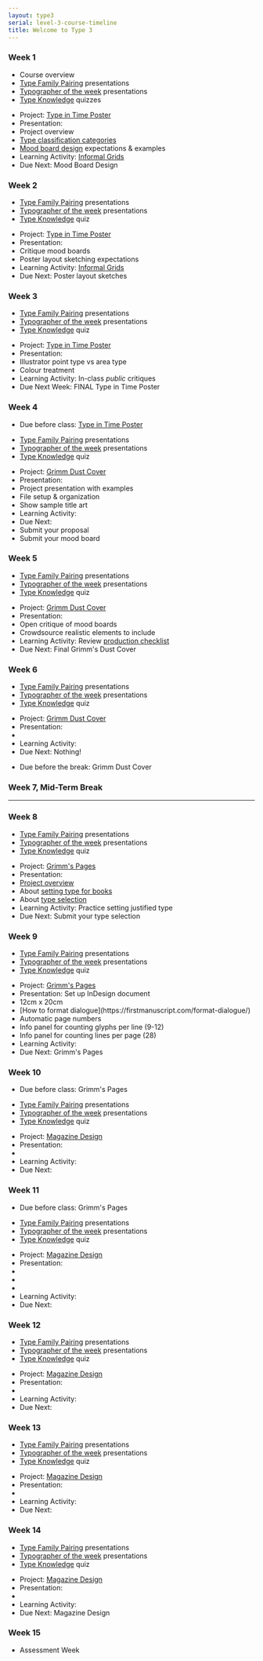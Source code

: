 ```yaml
---
layout: type3
serial: level-3-course-timeline
title: Welcome to Type 3
---
```

### Week 1

<ul class="hasBullets">
	<li>Course overview</li>
	<li><a href="/type-3/type-family-pairing/index.html" title="Type Family Pairing">Type Family Pairing</a> presentations</li>
	<li><a href="/type-3/typographer-of-the-week/index.html" title="Typographer of the Week presentations">Typographer of the week</a> presentations</li>
	<li><a href="/kb/index.html" title="Type Knowledge quizzes">Type Knowledge</a> quizzes</li>
</ul>
<ul class="hasBullets">
	<li>Project: <a href="/type-3/type-in-time-poster/index.html" title="Type in Time Poster">Type in Time Poster</a></li>
	<li>Presentation:</li>
	<li class="second">Project overview</li>
	<li class="second"><a href="/kb/classification-categories.html" title="Type Classification Categories">Type classification categories</a></li>
	<li class="second"><a href="/type-3/type-in-time-poster/your-process.html" title="Submit your mood board">Mood board design</a> expectations & examples</li>
	<li>Learning Activity: <a href="/type-3/type-in-time-poster/lets-practice.html" title="Informal Grids Activity">Informal Grids</a></li>
	<li>Due Next: Mood Board Design</li>
</ul>

### Week 2

<ul class="hasBullets">
	<li><a href="/type-3/type-family-pairing/index.html" title="Type Family Pairing">Type Family Pairing</a> presentations</li>
	<li><a href="/type-3/typographer-of-the-week/index.html" title="Typographer of the Week presentations">Typographer of the week</a> presentations</li>
	<li><a href="/kb/index.html" title="Type Knowledge quiz">Type Knowledge</a> quiz</li>
</ul>
<ul class="hasBullets">
	<li>Project: <a href="/type-3/type-in-time-poster/index.html" title="Type in Time Poster">Type in Time Poster</a></li>
	<li>Presentation:</li>
	<li class="second">Critique mood boards</li>
	<li class="second">Poster layout sketching expectations</li>
	<li>Learning Activity: <a href="/type-3/type-in-time-poster/lets-practice.html" title="Informal Grids Activity">Informal Grids</a></li>
	<li>Due Next: Poster layout sketches</li>
</ul>

### Week 3

<ul class="hasBullets">
	<li><a href="/type-3/type-family-pairing/index.html" title="Type Family Pairing">Type Family Pairing</a> presentations</li>
	<li><a href="/type-3/typographer-of-the-week/index.html" title="Typographer of the Week presentations">Typographer of the week</a> presentations</li>
	<li><a href="/kb/index.html" title="Type Knowledge quiz">Type Knowledge</a> quiz</li>
</ul>
<ul class="hasBullets">
	<li>Project: <a href="/type-3/type-in-time-poster/index.html" title="Type in Time Poster">Type in Time Poster</a></li>
	<li>Presentation:</li>
	<li class="second">Illustrator point type vs area type</li>
	<li class="second">Colour treatment</li>
	<li>Learning Activity: In-class <em>public</em> critiques</li>
	<li>Due Next Week: FINAL Type in Time Poster</li>
</ul>

### Week 4

<ul class="hasBullets">
	<li>Due before class: <a href="/type-3/type-in-time-poster/deliverables.html" title="Type in Time Poster">Type in Time Poster</a></li>
</ul>

<ul class="hasBullets">
	<li><a href="/type-3/type-family-pairing/index.html" title="Type Family Pairing">Type Family Pairing</a> presentations</li>
	<li><a href="/type-3/typographer-of-the-week/index.html" title="Typographer of the Week presentations">Typographer of the week</a> presentations</li>
	<li><a href="/kb/index.html" title="Type Knowledge quiz">Type Knowledge</a> quiz</li>
</ul>
<ul class="hasBullets">
	<li>Project: <a href="/type-3/type-in-time-poster/index.html" title="Type in Time Poster">Grimm Dust Cover</a></li>
	<li>Presentation:</li>
	<li class="second">Project presentation with examples</li>
	<li class="second">File setup & organization</li>
	<li class="second">Show sample title art</li>
	<li>Learning Activity:</li>
	<li>Due Next:</li>
	<li class="second">Submit your proposal</li>
	<li class="second">Submit your mood board</li>
</ul>


### Week 5

<ul class="hasBullets">
	<li><a href="/type-3/type-family-pairing/index.html" title="Type Family Pairing">Type Family Pairing</a> presentations</li>
	<li><a href="/type-3/typographer-of-the-week/index.html" title="Typographer of the Week presentations">Typographer of the week</a> presentations</li>
	<li><a href="/kb/index.html" title="Type Knowledge quiz">Type Knowledge</a> quiz</li>
</ul>
<ul class="hasBullets">
	<li>Project: <a href="/type-3/grimm-dust-cover/index.html" title="Grimm Dust Cover">Grimm Dust Cover</a></li>
	<li>Presentation:</li>
	<li class="second">Open critique of mood boards</li>
	<li class="second">Crowdsource realistic elements to include</li>
	<li>Learning Activity: Review <a href="/type-3/grimm-dust-cover/build-your-design.html" title="Dust Cover production checklist">production checklist</a></li>
	<li>Due Next: Final Grimm's Dust Cover</li>
</ul>


### Week 6

<ul class="hasBullets">
	<li><a href="/type-3/type-family-pairing/index.html" title="Type Family Pairing">Type Family Pairing</a> presentations</li>
	<li><a href="/type-3/typographer-of-the-week/index.html" title="Typographer of the Week presentations">Typographer of the week</a> presentations</li>
	<li><a href="/kb/index.html" title="Type Knowledge quiz">Type Knowledge</a> quiz</li>
</ul>
<ul class="hasBullets">
	<li>Project: <a href="/type-3/grimm-dust-cover/index.html" title="Grimm Dust Cover">Grimm Dust Cover</a></li>
	<li>Presentation:</li>
	<li class="second"></li>
	<li>Learning Activity: </li>
	<li>Due Next: Nothing!</li>
</ul>

<ul class="hasBullets">
	<li>Due before the break: Grimm Dust Cover</li>
</ul>

### Week 7, <span class="bold blue">Mid-Term Break</span>

**********

### Week 8

<ul class="hasBullets">
	<li><a href="/type-3/type-family-pairing/index.html" title="Type Family Pairing">Type Family Pairing</a> presentations</li>
	<li><a href="/type-3/typographer-of-the-week/index.html" title="Typographer of the Week presentations">Typographer of the week</a> presentations</li>
	<li><a href="/kb/index.html" title="Type Knowledge quiz">Type Knowledge</a> quiz</li>
</ul>
<ul class="hasBullets">
	<li>Project: <a href="/type-3/grimms-pages/index.html" title="Grimm's Pages">Grimm's Pages</a></li>
	<li>Presentation:</li>
	<li class="second"><a href="/type-3/grimms-pages/index.html" title="Grimms Pages project overview">Project overview</a></li>
	<li class="second">About <a href="/type-3/grimms-pages/page-design.html" title="Setting type for books">setting type for books</a></li>
	<li class="second">About <a href="/type-3/grimms-pages/type-selection.html" title="About type selection">type selection</a></li>
	<li>Learning Activity: Practice setting justified type</li>
	<li>Due Next: Submit your type selection</li>
</ul>


### Week 9

<ul class="hasBullets">
	<li><a href="/type-3/type-family-pairing/index.html" title="Type Family Pairing">Type Family Pairing</a> presentations</li>
	<li><a href="/type-3/typographer-of-the-week/index.html" title="Typographer of the Week presentations">Typographer of the week</a> presentations</li>
	<li><a href="/kb/index.html" title="Type Knowledge quiz">Type Knowledge</a> quiz</li>
</ul>
<ul class="hasBullets">
	<li>Project: <a href="/type-3/grimms-pages/index.html" title="Grimm's Pages">Grimm's Pages</a></li>
	<li>Presentation: Set up InDesign document</li>
	<li class="second">12cm x 20cm</li>
    <li>[How to format dialogue](https://firstmanuscript.com/format-dialogue/)</li>
    <li>Automatic page numbers</li>
    <li>Info panel for counting glyphs per line (9-12)</li>
    <li>Info panel for counting lines per page (28)</li>
	<li>Learning Activity: </li>
	<li>Due Next: Grimm's Pages</li>
</ul>

### Week 10

<ul class="hasBullets">
	<li>Due before class: Grimm's Pages</li>
</ul>

<ul class="hasBullets">
	<li><a href="/type-3/type-family-pairing/index.html" title="Type Family Pairing">Type Family Pairing</a> presentations</li>
	<li><a href="/type-3/typographer-of-the-week/index.html" title="Typographer of the Week presentations">Typographer of the week</a> presentations</li>
	<li><a href="/kb/index.html" title="Type Knowledge quiz">Type Knowledge</a> quiz</li>
</ul>
<ul class="hasBullets">
	<li>Project: <a href="/type-3/magazine/index.html" title="Magazine Design">Magazine Design</a></li>
	<li>Presentation:</li>
	<li class="second"></li>
	<li>Learning Activity: </li>
	<li>Due Next: </li>
</ul>

### Week 11

<ul class="hasBullets">
	<li>Due before class: Grimm's Pages</li>
</ul>

<ul class="hasBullets">
	<li><a href="/type-3/type-family-pairing/index.html" title="Type Family Pairing">Type Family Pairing</a> presentations</li>
	<li><a href="/type-3/typographer-of-the-week/index.html" title="Typographer of the Week presentations">Typographer of the week</a> presentations</li>
	<li><a href="/kb/index.html" title="Type Knowledge quiz">Type Knowledge</a> quiz</li>
</ul>
<ul class="hasBullets">
	<li>Project: <a href="/type-3/magazine/index.html" title="Magazine Design">Magazine Design</a></li>
	<li>Presentation:</li>
	<li class="second"></li>
	<li class="second"></li>
	<li class="second"></li>
	<li>Learning Activity: </li>
	<li>Due Next: </li>
</ul>

### Week 12

<ul class="hasBullets">
	<li><a href="/type-3/type-family-pairing/index.html" title="Type Family Pairing">Type Family Pairing</a> presentations</li>
	<li><a href="/type-3/typographer-of-the-week/index.html" title="Typographer of the Week presentations">Typographer of the week</a> presentations</li>
	<li><a href="/kb/index.html" title="Type Knowledge quiz">Type Knowledge</a> quiz</li>
</ul>
<ul class="hasBullets">
	<li>Project: <a href="/type-3/magazine/index.html" title="Magazine Design">Magazine Design</a></li>
	<li>Presentation:</li>
	<li class="second"></li>
	<li>Learning Activity: </li>
	<li>Due Next: </li>
</ul>



### Week 13

<ul class="hasBullets">
	<li><a href="/type-3/type-family-pairing/index.html" title="Type Family Pairing">Type Family Pairing</a> presentations</li>
	<li><a href="/type-3/typographer-of-the-week/index.html" title="Typographer of the Week presentations">Typographer of the week</a> presentations</li>
	<li><a href="/kb/index.html" title="Type Knowledge quiz">Type Knowledge</a> quiz</li>
</ul>
<ul class="hasBullets">
	<li>Project: <a href="/type-3/magazine/index.html" title="Magazine Design">Magazine Design</a></li>
	<li>Presentation:</li>
	<li class="second"></li>
	<li>Learning Activity: </li>
	<li>Due Next: </li>
</ul>


### Week 14

<ul class="hasBullets">
	<li><a href="/type-3/type-family-pairing/index.html" title="Type Family Pairing">Type Family Pairing</a> presentations</li>
	<li><a href="/type-3/typographer-of-the-week/index.html" title="Typographer of the Week presentations">Typographer of the week</a> presentations</li>
	<li><a href="/kb/index.html" title="Type Knowledge quiz">Type Knowledge</a> quiz</li>
</ul>
<ul class="hasBullets">
	<li>Project: <a href="/type-3/magazine/index.html" title="Magazine Design">Magazine Design</a></li>
	<li>Presentation:</li>
	<li class="second"></li>
	<li>Learning Activity: </li>
	<li>Due Next: Magazine Design</li>
</ul>


### Week 15

- Assessment Week